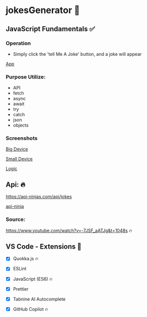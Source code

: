 # jokesGenerator 😬

## JavaScript Fundamentals ✅

### Operation

 - Simply click the 'tell Me A Joke' button, and a joke will appear
 
 
 [App](https://codesleeps.github.io/jokesGenerator/)
 
 
### Purpose Utilize:

 - API
 - fetch 
 - async 
 - await 
 - try 
 - catch 
 - json 
 - objects 
 
 




### Screenshots


[Big Device](https://user-images.githubusercontent.com/125808990/227768486-28954d59-08f0-4980-8ba3-f2a5d7d979a8.png)


[Small Device](https://user-images.githubusercontent.com/125808990/228458917-a31f0471-6a0e-45f3-8704-d6d75625d463.png)



[Logic](https://user-images.githubusercontent.com/125808990/227768497-3d5b4123-867e-44ea-948e-1aeaa0210f34.png)

## Api: 🔥

https://api-ninjas.com/api/jokes

[api-ninja](https://user-images.githubusercontent.com/125808990/227768507-20497369-cca3-4b2b-930d-c4d5a86ebfb9.png)




### Source:

https://www.youtube.com/watch?v=-7JSF_aATJg&t=1048s 🔥

## VS Code - Extensions 🎯

- [x] Quokka.js 🔥
- [x] ESLint
- [x] JavaScript (ES6) 🔥
- [x] Prettier
- [x] Tabnine AI Autocomplete
- [x] GitHub Copilot 🔥


